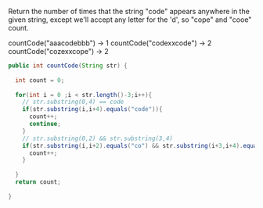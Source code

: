 Return the number of times that the string "code" appears anywhere in the given string, except we'll accept any letter for the 'd', so "cope" and "cooe" count.

countCode("aaacodebbb") → 1
countCode("codexxcode") → 2
countCode("cozexxcope") → 2



```java
public int countCode(String str) {
  
  int count = 0;
  
  for(int i = 0 ;i < str.length()-3;i++){
    // str.substring(0,4) == code
    if(str.substring(i,i+4).equals("code")){
      count++;
      continue;
    }
    // str.substring(0,2) && str.substring(3,4)
    if(str.substring(i,i+2).equals("co") && str.substring(i+3,i+4).equals("e")){
      count++;
    }
    
  }
  return count;
  
}

```

